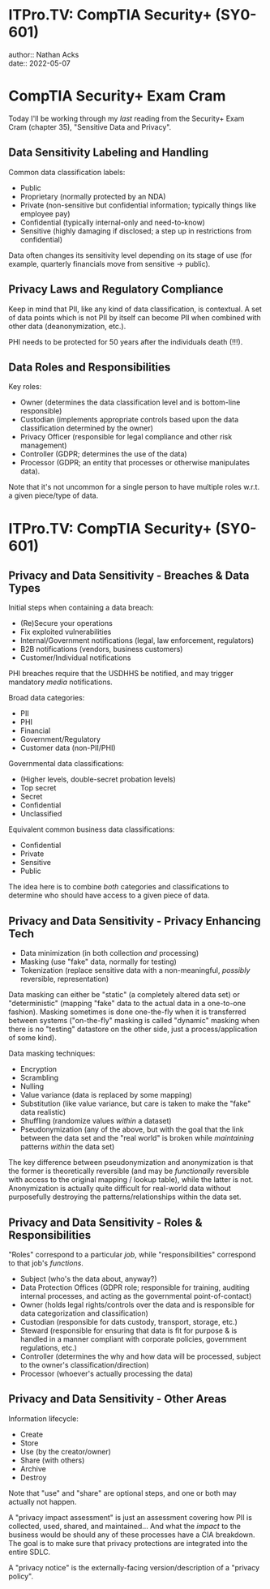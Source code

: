 # ITPro.TV: CompTIA Security+ (SY0-601)

author:: Nathan Acks  
date:: 2022-05-07

# CompTIA Security+ Exam Cram

Today I'll be working through my *last* reading from the Security+ Exam Cram (chapter 35), "Sensitive Data and Privacy".

## Data Sensitivity Labeling and Handling

Common data classification labels:

* Public
* Proprietary (normally protected by an NDA)
* Private (non-sensitive but confidential information; typically things like employee pay)
* Confidential (typically internal-only and need-to-know)
* Sensitive (highly damaging if disclosed; a step up in restrictions from confidential)

Data often changes its sensitivity level depending on its stage of use (for example, quarterly financials move from sensitive -> public).

## Privacy Laws and Regulatory Compliance

Keep in mind that PII, like any kind of data classification, is contextual. A set of data points which is not PII by itself can become PII when combined with other data (deanonymization, etc.).

PHI needs to be protected for 50 years after the individuals death (!!!).

## Data Roles and Responsibilities

Key roles:

* Owner (determines the data classification level and is bottom-line responsible)
* Custodian (implements appropriate controls based upon the data classification determined by the owner)
* Privacy Officer (responsible for legal compliance and other risk management)
* Controller (GDPR; determines the use of the data)
* Processor (GDPR; an entity that processes or otherwise manipulates data).

Note that it's not uncommon for a single person to have multiple roles w.r.t. a given piece/type of data.

# ITPro.TV: CompTIA Security+ (SY0-601)

## Privacy and Data Sensitivity - Breaches & Data Types

Initial steps when containing a data breach:

* (Re)Secure your operations
* Fix exploited vulnerabilities
* Internal/Government notifications (legal, law enforcement, regulators)
* B2B notifications (vendors, business customers)
* Customer/Individual notifications

PHI breaches require that the USDHHS be notified, and may trigger mandatory *media* notifications.

Broad data categories:

* PII
* PHI
* Financial
* Government/Regulatory
* Customer data (non-PII/PHI)

Governmental data classifications:

* (Higher levels, double-secret probation levels)
* Top secret
* Secret
* Confidential
* Unclassified

Equivalent common business data classifications:

* Confidential
* Private
* Sensitive
* Public

The idea here is to combine *both* categories and classifications to determine who should have access to a given piece of data.

## Privacy and Data Sensitivity - Privacy Enhancing Tech

* Data minimization (in both collection *and* processing)
* Masking (use "fake" data, normally for testing)
* Tokenization (replace sensitive data with a non-meaningful, *possibly* reversible, representation)

Data masking can either be "static" (a completely altered data set) or "deterministic" (mapping "fake" data to the actual data in a one-to-one fashion). Masking sometimes is done one-the-fly when it is transferred between systems ("on-the-fly" masking is called "dynamic" masking when there is no "testing" datastore on the other side, just a process/application of some kind).

Data masking techniques:

* Encryption
* Scrambling
* Nulling
* Value variance (data is replaced by some mapping)
* Substitution (like value variance, but care is taken to make the "fake" data realistic)
* Shuffling (randomize values *within* a dataset)
* Pseudonymization (any of the above, but with the goal that the link between the data set and the "real world" is broken while *maintaining* patterns *within* the data set)

The key difference between pseudonymization and anonymization is that the former is theoretically reversible (and may be *functionally* reversible with access to the original mapping / lookup table), while the latter is not. Anonymization is actually quite difficult for real-world data without purposefully destroying the patterns/relationships within the data set.

## Privacy and Data Sensitivity - Roles & Responsibilities

"Roles" correspond to a particular *job*, while "responsibilities" correspond to that job's *functions*.

* Subject (who's the data about, anyway?)
* Data Protection Offices (GDPR role; responsible for training, auditing internal processes, and acting as the governmental point-of-contact)
* Owner (holds legal rights/controls over the data and is responsible for data categorization and classification) 
* Custodian (responsible for dats custody, transport, storage, etc.)
* Steward (responsible for ensuring that data is fit for purpose & is handled in a manner compliant with corporate policies, government regulations, etc.)
* Controller (determines the why and how data will be processed, subject to the owner's classification/direction)
* Processor (whoever's actually processing the data)

## Privacy and Data Sensitivity - Other Areas

Information lifecycle:

* Create
* Store
* Use (by the creator/owner)
* Share (with others)
* Archive
* Destroy

Note that "use" and "share" are optional steps, and one or both may actually not happen.

A "privacy impact assessment" is just an assessment covering how PII is collected, used, shared, and maintained... And what the *impact* to the business would be should any of these processes have a CIA breakdown. The goal is to make sure that privacy protections are integrated into the entire SDLC.

A "privacy notice" is the externally-facing version/description of a "privacy policy".
